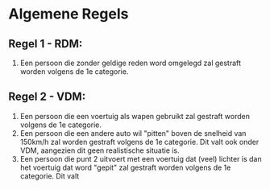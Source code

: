 # Algemene Regels

## Regel 1 - RDM:
1. Een persoon die zonder geldige reden word omgelegd zal gestraft worden volgens de 1e categorie.

## Regel 2 - VDM:
1. Een persoon die een voertuig als wapen gebruikt zal gestraft worden volgens de 1e categorie.
2. Een persoon die een andere auto wil "pitten" boven de snelheid van 150km/h zal worden gestraft volgens de 1e categorie. Dit valt ook onder VDM, aangezien dit geen realistische situatie is.
3. Een persoon die punt 2 uitvoert met een voertuig dat (veel) lichter is dan het voertuig dat word "gepit" zal gestraft worden volgens de 1e categorie. Dit valt
